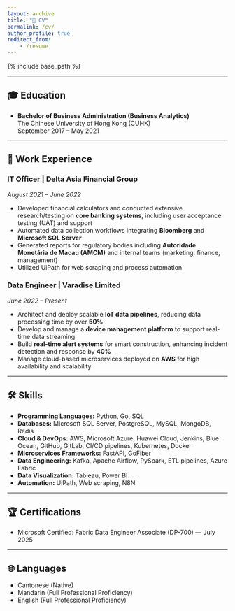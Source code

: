 ```yaml
---
layout: archive
title: "📄 CV"
permalink: /cv/
author_profile: true
redirect_from:
    - /resume
---
```


{% include base_path %}

---

## 🎓 Education

-   **Bachelor of Business Administration (Business Analytics)**  
    The Chinese University of Hong Kong (CUHK)  
    September 2017 – May 2021

---

## 💼 Work Experience

### IT Officer | Delta Asia Financial Group

_August 2021 – June 2022_

-   Developed financial calculators and conducted extensive research/testing on **core banking systems**, including user acceptance testing (UAT) and support
-   Automated data collection workflows integrating **Bloomberg** and **Microsoft SQL Server**
-   Generated reports for regulatory bodies including **Autoridade Monetária de Macau (AMCM)** and internal teams (marketing, finance, management)
-   Utilized UiPath for web scraping and process automation

### Data Engineer | Varadise Limited

_June 2022 – Present_

-   Architect and deploy scalable **IoT data pipelines**, reducing data processing time by over **50%**
-   Develop and manage a **device management platform** to support real-time data streaming
-   Build **real-time alert systems** for smart construction, enhancing incident detection and response by **40%**
-   Manage cloud-based microservices deployed on **AWS** for high availability and scalability

---

## 🛠️ Skills

-   **Programming Languages:** Python, Go, SQL
-   **Databases:** Microsoft SQL Server, PostgreSQL, MySQL, MongoDB, Redis
-   **Cloud & DevOps:** AWS, Microsoft Azure, Huawei Cloud, Jenkins, Blue Ocean, GitHub, GitLab, CI/CD pipelines, Kubernetes, Docker
-   **Microservices Frameworks:** FastAPI, GoFiber
-   **Data Engineering:** Kafka, Apache Airflow, PySpark, ETL pipelines, Azure Fabric
-   **Data Visualization:** Tableau, Power BI
-   **Automation:** UiPath, Web scraping, N8N

---

## 🏆 Certifications

-   Microsoft Certified: Fabric Data Engineer Associate (DP-700) — July 2025

---

## 🌐 Languages

-   Cantonese (Native)
-   Mandarin (Full Professional Proficiency)
-   English (Full Professional Proficiency)
